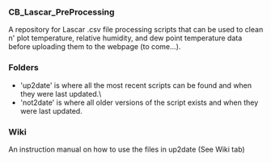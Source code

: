 ### CB_Lascar_PreProcessing
A repository for Lascar .csv file processing scripts that can be used to clean n' plot temperature, relative humidity, and dew point temperature data before uploading them to the webpage (to come...).

### Folders
- 'up2date' is where all the most recent scripts can be found and when they were last updated.\
- 'not2date' is where all older versions of the script exists and when they were last updated.

### Wiki
An instruction manual on how to use the files in up2date (See Wiki tab)
